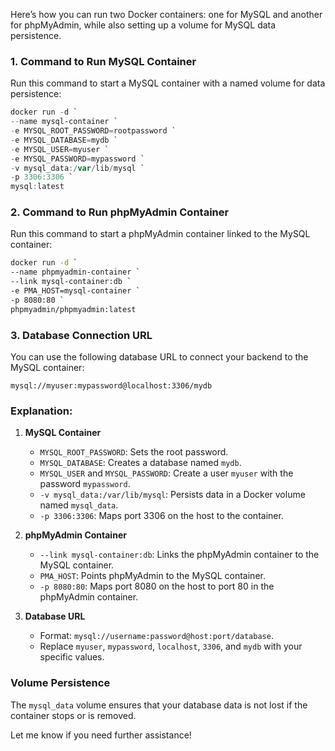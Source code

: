 Here’s how you can run two Docker containers: one for MySQL and another for phpMyAdmin, while also setting up a volume for MySQL data persistence.

### 1. **Command to Run MySQL Container**
Run this command to start a MySQL container with a named volume for data persistence:
```powershell
docker run -d `
--name mysql-container `
-e MYSQL_ROOT_PASSWORD=rootpassword `
-e MYSQL_DATABASE=mydb `
-e MYSQL_USER=myuser `
-e MYSQL_PASSWORD=mypassword `
-v mysql_data:/var/lib/mysql `
-p 3306:3306 `
mysql:latest
```

### 2. **Command to Run phpMyAdmin Container**
Run this command to start a phpMyAdmin container linked to the MySQL container:
```bash
docker run -d `
--name phpmyadmin-container `
--link mysql-container:db `
-e PMA_HOST=mysql-container `
-p 8080:80 `
phpmyadmin/phpmyadmin:latest

```

### 3. **Database Connection URL**
You can use the following database URL to connect your backend to the MySQL container:
```
mysql://myuser:mypassword@localhost:3306/mydb
```

### Explanation:
1. **MySQL Container**
   - `MYSQL_ROOT_PASSWORD`: Sets the root password.
   - `MYSQL_DATABASE`: Creates a database named `mydb`.
   - `MYSQL_USER` and `MYSQL_PASSWORD`: Create a user `myuser` with the password `mypassword`.
   - `-v mysql_data:/var/lib/mysql`: Persists data in a Docker volume named `mysql_data`.
   - `-p 3306:3306`: Maps port 3306 on the host to the container.

2. **phpMyAdmin Container**
   - `--link mysql-container:db`: Links the phpMyAdmin container to the MySQL container.
   - `PMA_HOST`: Points phpMyAdmin to the MySQL container.
   - `-p 8080:80`: Maps port 8080 on the host to port 80 in the phpMyAdmin container.

3. **Database URL**
   - Format: `mysql://username:password@host:port/database`.
   - Replace `myuser`, `mypassword`, `localhost`, `3306`, and `mydb` with your specific values.

### Volume Persistence
The `mysql_data` volume ensures that your database data is not lost if the container stops or is removed.

Let me know if you need further assistance!